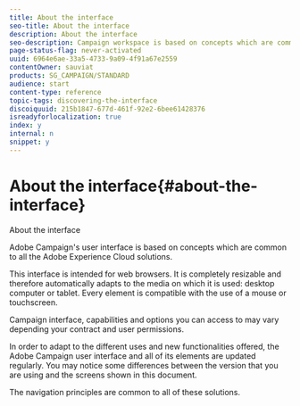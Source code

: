 ```yaml
---
title: About the interface
seo-title: About the interface
description: About the interface
seo-description: Campaign workspace is based on concepts which are common to all the Adobe Experience Cloud solutions..
page-status-flag: never-activated
uuid: 6964e6ae-33a5-4733-9a09-4f91a67e2559
contentOwner: sauviat
products: SG_CAMPAIGN/STANDARD
audience: start
content-type: reference
topic-tags: discovering-the-interface
discoiquuid: 215b1847-677d-461f-92e2-6bee61428376
isreadyforlocalization: true
index: y
internal: n
snippet: y
---
```


# About the interface{#about-the-interface}

About the interface

Adobe Campaign's user interface is based on concepts which are common to all the Adobe Experience Cloud solutions.

This interface is intended for web browsers. It is completely resizable and therefore automatically adapts to the media on which it is used: desktop computer or tablet. Every element is compatible with the use of a mouse or touchscreen.

Campaign interface, capabilities and options you can access to may vary depending your contract and user permissions.

In order to adapt to the different uses and new functionalities offered, the Adobe Campaign user interface and all of its elements are updated regularly. You may notice some differences between the version that you are using and the screens shown in this document.

The navigation principles are common to all of these solutions.
